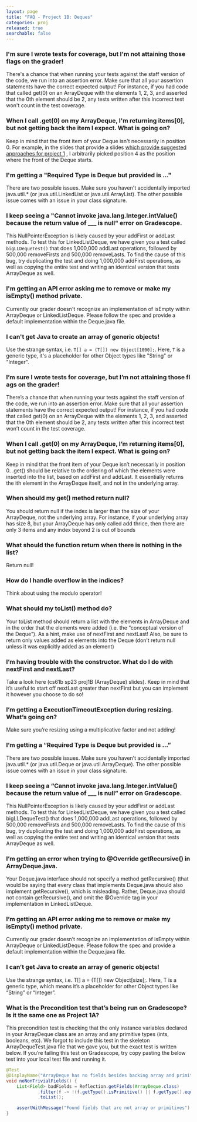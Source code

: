 ```yaml
---
layout: page
title: "FAQ - Project 1B: Deques"
categories: proj
released: true
searchable: false
---
```


### I'm sure I wrote tests for coverage, but I'm not attaining those flags on the grader!

There's a chance that when running your tests against the staff version of the code, we run into an assertion error. Make sure that all your assertion statements have the correct expected output! For instance, if you had code that called get(0) on an ArrayDeque with the elements 1, 2, 3, and asserted that the 0th element should be 2, any tests written after this incorrect test won't count in the test coverage.

### When I call .get(0) on my ArrayDeque, I'm returning items[0], but not getting back the item I expect. What is going on?

Keep in mind that the front item of your Deque isn't necessarily in position 0. For example, in the slides that provide
a
slides [which provide suggested approaches for project 1](https://docs.google.com/presentation/d/1XBJOht0xWz1tEvLuvOL4lOIaY0NSfArXAvqgkrx0zpc/edit#slide=id.g1094ff4355_0_450)
, I arbitrarily picked position 4 as the position where the front of the Deque starts.

### I'm getting a "Required Type is Deque but provided is ..."

There are two possible issues. Make sure you haven't accidentally imported java.util.\* (or java.util.LinkedList or
java.util.ArrayList). The other possible issue comes with an issue in your class signature.

### I keep seeing a "Cannot invoke java.lang.Integer.intValue() because the return value of \_\_\_ is null" error on Gradescope.

This NullPointerException is likely caused by your addFirst or addLast methods. To test this for LinkedListDeque, we
have given you a test called
`bigLLDequeTest()` that does 1,000,000 addLast operations, followed by 500,000 removeFirsts and 500,000 removeLasts. To
find the cause of this bug, try duplicating the test and doing 1,000,000 addFirst operations, as well as copying the
entire test and writing an identical version that tests ArrayDeque as well.


### I'm getting an API error asking me to remove or make my isEmpty() method private.

Currently our grader doesn't recognize an implementation of isEmpty within ArrayDeque or LinkedListDeque. Please follow
the spec and provide a default implementation within the Deque.java file.

### I can't get Java to create an array of generic objects!

Use the strange syntax, i.e. `T[] a = (T[]) new Object[1000];`. Here, `T` is a generic type, it's a placeholder for
other Object types like "String" or "Integer".

### I’m sure I wrote tests for coverage, but I’m not attaining those fl ags on the grader! 

There’s a chance that when running your tests against the staff version of the code, we run into an assertion error. Make sure that all your assertion statements have the correct expected output! For instance, if you had code that called get(0) on an ArrayDeque with the elements 1, 2, 3, and asserted that the 0th element should be 2, any tests written after this incorrect test won’t count in the test coverage.

### When I call .get(0) on my ArrayDeque, I’m returning items[0], but not getting back the item I expect. What is going on? 

Keep in mind that the front item of your Deque isn’t necessarily in position 0. .get() should be relative to the ordering of which the elements were inserted into the list, based on addFirst and addLast. It essentially returns the ith element in the ArrayDeque itself, and not in the underlying array. 

### When should my get() method return null? 
You should return null if the index is larger than the size of your ArrayDeque, not the underlying array. For instance, if your underlying array has size 8, but your ArrayDeque has only called add thrice, then there are only 3 items and any index beyond 2 is out of bounds

### What should the function return when there is nothing in the list? 

Return null!

### How do I handle overflow in the indices? 

Think about using the modulo operator!

### What should my toList() method do? 

Your toList method should return a list with the elements in ArrayDeque and in the order that the elements were added (i.e. the “conceptual version of the Deque”). As a hint, make use of nextFirst and nextLast! Also, be sure to return only values added as elements into the Deque (don’t return null unless it was explicitly added as an element) 

### I’m having trouble with the constructor. What do I do with nextFirst and nextLast? 

Take a look here (cs61b sp23 proj1B (ArrayDeque) slides). Keep in mind that it’s useful to start off nextLast greater than nextFirst but you can implement it however you choose to do so!

### I’m getting a ExecutionTimeoutException during resizing. What’s going on? 

Make sure you’re resizing using a multiplicative factor and not adding!

### I’m getting a “Required Type is Deque but provided is …” 

There are two possible issues. Make sure you haven’t accidentally imported java.util.* (or java.util.Deque  or java.util.ArrayDeque). The other possible issue comes with an issue in your class signature.

### I keep seeing a “Cannot invoke java.lang.Integer.intValue() because the return value of ___ is null” error on Gradescope. 

This NullPointerException is likely caused by your addFirst or addLast methods. To test this for LinkedListDeque, we have given you a test called bigLLDequeTest() that does 1,000,000 addLast operations, followed by 500,000 removeFirsts and 500,000 removeLasts. To find the cause of this bug, try duplicating the test and doing 1,000,000 addFirst operations, as well as copying the entire test and writing an identical version that tests ArrayDeque as well.

### I’m getting an error when trying to @Override getRecursive() in ArrayDeque.java. 

Your Deque.java interface should not specify a method getRecursive() (that would be saying that every class that implements Deque.java should also implement getRecursive(), which is misleading. Rather, Deque.java should not contain getRecursive(), and omit the @Override tag in your implementation in LinkedListDeque.

### I’m getting an API error asking me to remove or make my isEmpty() method private. 

Currently our grader doesn’t recognize an implementation of isEmpty within ArrayDeque or LinkedListDeque. Please follow the spec and provide a default implementation within the Deque.java file.

### I can’t get Java to create an array of generic objects! 

Use the strange syntax, i.e. T[] a = (T[]) new Object[size];. Here, T is a generic type, which means it’s a placeholder for other Object types like “String” or “Integer”.

### What is the Precondition test that’s being run on Gradescope? Is it the same one as Project 1A? 

This precondition test is checking that the only instance variables declared in your ArrayDeque class are an array and any primitive types (ints, booleans, etc). We forgot to include this test in the skeleton ArrayDequeTest.java file that we gave you, but the exact test is written below. If you’re failing this test on Gradescope, try copy pasting the below test into your local test file and running it.

```java
@Test
@DisplayName("ArrayDeque has no fields besides backing array and primitives")
void noNonTrivialFields() {
    List<Field> badFields = Reflection.getFields(ArrayDeque.class)
            .filter(f -> !(f.getType().isPrimitive() || f.getType().equals(Object[].class) || f.isSynthetic()))
            .toList();

    assertWithMessage("Found fields that are not array or primitives").that(badFields).isEmpty();
}
```

